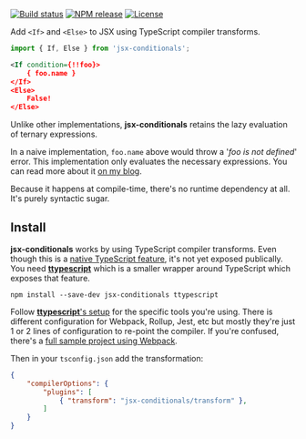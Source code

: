 [![Build status](https://img.shields.io/github/actions/workflow/status/michaelboyles/jsx-conditionals/build.yml?branch=develop)](https://github.com/michaelboyles/jsx-conditionals/actions)
[![NPM release](https://img.shields.io/npm/v/jsx-conditionals)](https://www.npmjs.com/package/jsx-conditionals)
[![License](https://img.shields.io/github/license/michaelboyles/jsx-conditionals)](https://github.com/michaelboyles/jsx-conditionals/blob/develop/LICENSE)

Add `<If>` and `<Else>` to JSX using TypeScript compiler transforms. 
    
```javascript
import { If, Else } from 'jsx-conditionals';
```
```xml
<If condition={!!foo}>
    { foo.name }
</If>
<Else>
    False!
</Else>
```

Unlike other implementations, **jsx-conditionals** retains the lazy evaluation of ternary expressions.

In a naive implementation,
`foo.name` above would throw a '*foo is not defined*' error. This implementation only evaluates the necessary expressions.
You can read more about it [on my blog](https://boyl.es/post/add-control-flow-to-jsx/).

Because it happens at compile-time, there's no runtime dependency at all. It's purely syntactic sugar.

## Install

**jsx-conditionals** works by using TypeScript compiler transforms. Even though this is a [native TypeScript feature](https://github.com/microsoft/TypeScript-wiki/blob/master/Using-the-Compiler-API.md), it's not yet exposed publically. You need
[**ttypescript**](https://github.com/cevek/ttypescript) which is a smaller wrapper around TypeScript which exposes that feature.

```
npm install --save-dev jsx-conditionals ttypescript
```

Follow [**ttypescript**'s setup](https://github.com/cevek/ttypescript#how-to-use) for the specific tools you're using. There is
different configuration for Webpack, Rollup, Jest, etc but mostly they're just 1 or 2 lines of configuration to re-point the compiler.
If you're confused, there's a [full sample project using Webpack](https://github.com/michaelboyles/jsx-conditionals/tree/develop/sample).

Then in your `tsconfig.json` add the transformation:

```json
{
    "compilerOptions": {
        "plugins": [
            { "transform": "jsx-conditionals/transform" },
        ]
    }
}
```
